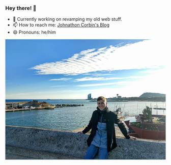 ### Hey there! 👋

- 💬 Currently working on revamping my old web stuff.
- 📫 How to reach me: [Johnathon Corbin's Blog](https://johnathoncorbin.com)
- 😄 Pronouns: he/him

![I smile, like a lot haha.](https://raw.githubusercontent.com/heyjohncorbin/heyjohncorbin/master/john-smile.jpg)
